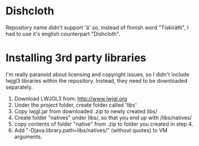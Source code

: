 # Dishcloth
Repository name didn't support 'ä' so, instead of finnish word "Tiskirätti", I had to use it's english counterpart "Dishcloth".

# Installing 3rd party libraries
I'm really paranoid about licensing and copyright issues, so I didn't include lwjgl3 libraries within the repository. Instead, they need to be downloaded separately.

1. Download LWJGL3 from: http://www.lwjgl.org
2. Under the project folder, create folder called 'libs'
3. Copy lwjgl.jar from downloaded .zip to newly created libs/
4. Create folder "natives" under libs/, so that you end up with <PROJECT PATH>/libs/natives/
5. copy contents of folder "native" from .zip to folder you created in step 4.
6. Add "-Djava.library.path=libs/natives/" (without quotes) to VM arguments.
